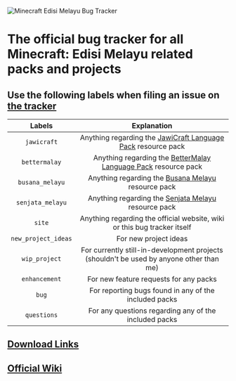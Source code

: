 ![Minecraft Edisi Melayu Bug Tracker](https://github.com/Minecraft-EdisiMelayu/MCEM-BugTracker/assets/77572972/4a21d556-5388-4489-9f1c-b4816aefecbf)
# The official bug tracker for all Minecraft: Edisi Melayu related packs and projects

## Use the following labels when filing an issue on [the tracker](https://github.com/Minecraft-EdisiMelayu/MCEM-BugTracker/issues)

| Labels | Explanation |
| :---: | :---: |
| `jawicraft` | Anything regarding the [JawiCraft Language Pack](https://modrinth.com/resourcepack/jawicraft-language-pack) resource pack |
| `bettermalay` | Anything regarding the [BetterMalay Language Pack](https://modrinth.com/resourcepack/bettermalay-language-pack) resource pack |
| `busana_melayu` | Anything regarding the [Busana Melayu](https://modrinth.com/resourcepack/busana-melayu) resource pack |
| `senjata_melayu` | Anything regarding the [Senjata Melayu](https://modrinth.com/resourcepack/senjata-melayu) resource pack |
| `site` | Anything regarding the official website, wiki or this bug tracker itself |
| `new_project_ideas` | For new project ideas |
| `wip_project` | For currently still-in-development projects (shouldn't be used by anyone other than me) |
| `enhancement` | For new feature requests for any packs |
| `bug` | For reporting bugs found in any of the included packs |
| `questions` | For any questions regarding any of the included packs |

## [Download Links](https://github.com/Minecraft-EdisiMelayu/MCEM-Wiki/wiki/Resource-Pack-Download-Pages)

## [Official Wiki](https://github.com/Minecraft-EdisiMelayu/MCEM-Wiki/wiki)
